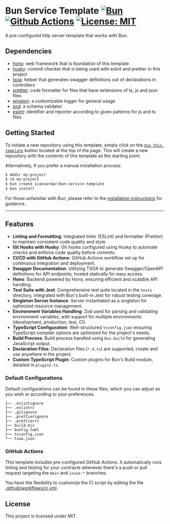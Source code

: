 # Bun Service Template [![Bun][bun-badge]][bun] [![Github Actions][gha-badge]][gha] [![License: MIT][license-badge]][license]

[gha]: https://github.com/icanvardar/bun-service-template/actions
[gha-badge]: https://img.shields.io/badge/Github%20Actions-282a2e?style=for-the-badge&logo=githubactions&logoColor=367cfe
[license]: https://opensource.org/licenses/MIT
[license-badge]: https://camo.githubusercontent.com/92ef5e7ebc8632fef4862d243dda949198df87928b72df01444fc213163a7e53/68747470733a2f2f696d672e736869656c64732e696f2f6769746875622f6c6963656e73652f496c65726961796f2f6d61726b646f776e2d6261646765733f7374796c653d666f722d7468652d6261646765
[bun]: https://github.com/oven-sh/bun
[bun-badge]: https://img.shields.io/badge/Bun-%23000000.svg?style=for-the-badge&logo=bun&logoColor=white

A pre-configured http server template that works with Bun.

## Dependencies

- [hono](https://github.com/honojs/hono): web framework that is foundation of this template
- [husky](https://github.com/typicode/husky): commit checker that is being used with eslint and prettier in this project
- [tsoa](https://github.com/lukeautry/tsoa): helper that generates swagger definitions out of declarations in controllers
- [prettier](https://github.com/prettier/prettier): code formatter for files that have extensions of ts, js and json files
- [winston](https://github.com/winstonjs/winston): a customizable logger for general usage
- [zod](https://github.com/colinhacks/zod): a schema validator
- [eslint](https://github.com/eslint/eslint): identifier and reporter according to given patterns for js and ts files 

## Getting Started

To initiate a new repository using this template, simply click on the [`Use this template`](https://github.com/icanvardar/bun-service-template/generate) button located at the top of the page. This will create a new repository with the contents of this template as the starting point.

Alternatively, if you prefer a manual installation process:

```sh
$ mkdir my-project
$ cd my-project
$ bun create icanvardar/bun-service-template
$ bun install
```

For those unfamiliar with Bun, please refer to the
[installation instructions](https://bun.sh/docs/installation) for guidance..

---

## Features

- **Linting and Formatting**: Integrated linter (ESLint) and formatter (Prettier) to maintain consistent code quality and style.
- **Git Hooks with Husky**: Git hooks configured using Husky to automate checks and enforce code quality before commits.
- **CI/CD with GitHub Actions**: GitHub Actions workflow set up for continuous integration and deployment.
- **Swagger Documentation**: Utilizing TSOA to generate Swagger/OpenAPI definitions for API endpoints, hosted statically for easy access.
- **Hono**: Backend powered by Hono, ensuring efficient and scalable API handling.
- **Test Suite with Jest**: Comprehensive test suite located in the `tests` directory, integrated with Bun's built-in Jest for robust testing coverage.
- **Singleton Server Instance**: Server instantiated as a singleton for optimized resource management.
- **Environment Variables Handling**: Zod used for parsing and validating environment variables, with support for multiple environments (development, production, test, CI).
- **TypeScript Configuration**: Well-structured `tsconfig.json` ensuring TypeScript compiler options are optimized for the project's needs.
- **Build Process**: Build process handled using `Bun.build` for generating JavaScript output.
- **Declaration Files**: Declaration files (`*.d.ts`) are supported, create and use anywhere in the project.
- **Custom TypeScript Plugin**: Custom plugins for Bun's Build module, detailed in `plugins.ts`.

### Default Configurations

Default configurations can be found in these files, which you can adjust as you wish or according to your preferences.

```text
├── .eslintignore
├── .eslintrc
├── .gitignore
├── .prettierignore
├── .prettierrc
├── build.mjs
├── bunfig.toml
├── tsconfig.json
└── tsoa.json
```

### GitHub Actions

This template includes pre-configured GitHub Actions. It automatically runs linting and testing for your contracts whenever there's a push or pull request targeting the `main` and `issue-*` branches.

You have the flexibility to customize the CI script by editing the file [.github/workflows/ci.yml](./.github/workflows/ci.yml).

## License

This project is licensed under MIT.